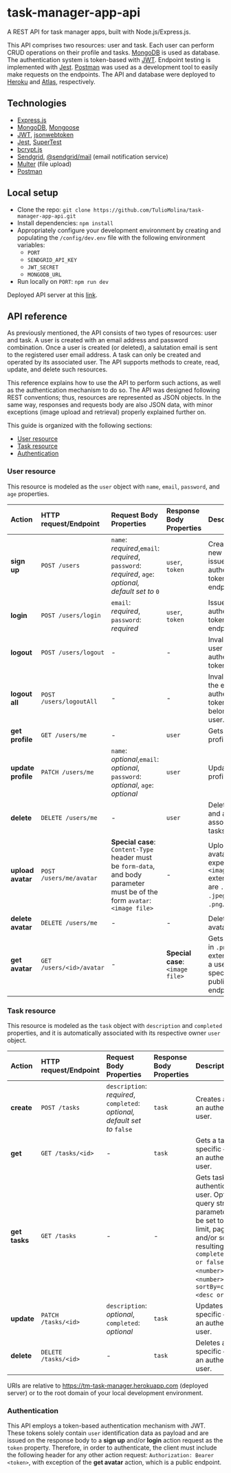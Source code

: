 # task-manager-app-api

A REST API for task manager apps, built with Node.js/Express.js.

This API comprises two resources: user and task. Each user can perform CRUD operations on their profile and tasks. [MongoDB](https://www.mongodb.com/) is used as database. The authentication system is token-based with [JWT](https://jwt.io/). Endpoint testing is implemented with [Jest](https://jestjs.io/). [Postman](https://www.postman.com/) was used as a development tool to easily make requests on the endpoints. The API and database were deployed to [Heroku](https://devcenter.heroku.com/) and [Atlas](https://www.mongodb.com/cloud/atlas), respectively.

## Technologies
- [Express.js](https://expressjs.com/)
- [MongoDB](https://www.mongodb.com/), [Mongoose](https://mongoosejs.com/)
- [JWT](https://jwt.io/), [jsonwebtoken](https://www.npmjs.com/package/jsonwebtoken)
- [Jest](https://jestjs.io/), [SuperTest](https://www.npmjs.com/package/supertest)
- [bcrypt.js](https://www.npmjs.com/package/bcryptjs)
- [Sendgrid](https://www.npmjs.com/package/@sendgrid/mail), [@sendgrid/mail](https://www.npmjs.com/package/@sendgrid/mail) (email notification service) 
- [Multer](https://www.npmjs.com/package/multer) (file upload)
- [Postman](https://www.postman.com/)

## Local setup
- Clone the repo: `git clone https://github.com/TulioMolina/task-manager-app-api.git`
- Install dependencies: `npm install`
- Appropriately configure your development environment by creating and populating the `/config/dev.env` file with the following environment variables:
  - `PORT`
  - `SENDGRID_API_KEY`
  - `JWT_SECRET`
  - `MONGODB_URL`
- Run locally on `PORT`: `npm run dev`

Deployed API server at this [link](https://tm-task-manager.herokuapp.com).

## API reference
As previously mentioned, the API consists of two types of resources: user and task. A user is created with an email address and password combination. Once a user is created (or deleted), a salutation email is sent to the registered user email address. A task can only be created and operated by its associated user.
The API supports methods to create, read, update, and delete such resources.

This reference explains how to use the API to perform such actions, as well as the authentication mechanism to do so. The API was designed following REST conventions; thus, resources are represented as JSON objects. In the same way, responses and requests body are also JSON data, with minor exceptions (image upload and retrieval) properly explained further on.

This guide is organized with the following sections:
  - [User resource](#user-resource)
  - [Task resource](#task-resource)
  - [Authentication](#authentication)

### User resource
This resource is modeled as the `user` object with `name`, `email`, `password`, and `age` properties.

| Action                | HTTP request/Endpoint             | Request Body Properties               | Response Body Properties  | Description
| :---                  |     :---                          |          :---                         | :---                      | :---
| **sign up** | `POST /users` | `name`: *required*,`email`: *required*, `password`: *required*, `age`: *optional, default set to* `0` | `user`, `token` | Creates a new user and issues user authentication token, public endpoint.
| **login** | `POST /users/login` | `email`: *required*, `password`: *required* | `user`, `token` | Issues user authentication token, public endpoint.
| **logout** | `POST /users/logout` | - | - | Invalidates user authentication token.
| **logout all** | `POST /users/logoutAll` | - | - | Invalidates all the existing authentication tokens that belong to a user.
| **get profile** | `GET /users/me` | - | `user` | Gets user profile.
| **update profile** | `PATCH /users/me` | `name`: *optional*,`email`: *optional*, `password`: *optional*, `age`: *optional* | `user` | Updates user profile.
| **delete** | `DELETE /users/me` | - | `user` | Deletes user and all their associated tasks.
| **upload avatar** | `POST /users/me/avatar` | **Special case**: `Content-Type` header must be `form-data`, and body parameter must be of the form `avatar`: `<image file>` | - | Uploads user avatar, expected `<image file>` extensions are `.jpg`, `.jpeg` and `.png`.
| **delete avatar** | `DELETE /users/me` | - | - | Deletes user avatar.
| **get avatar** | `GET /users/<id>/avatar` | - | **Special case**: `<image file>` | Gets avatar, in `.png` extension, of a user with specific `<id>`, public endpoint.

### Task resource
This resource is modeled as the `task` object with `description` and `completed` properties, and it is automatically associated with its respective owner `user` object.

| Action                | HTTP request/Endpoint             | Request Body Properties               | Response Body Properties  | Description
| :---                  |     :---                          |          :---                         | :---                      | :---
| **create** | `POST /tasks` | `description`: *required*, `completed`: *optional, default set to* `false` | `task` | Creates a task for an authenticated user.
| **get** | `GET /tasks/<id>` | - | `task` | Gets a task of specific `<id>` for an authenticated user.
| **get tasks** | `GET /tasks` | - | - | Gets tasks for an authenticated user. Optional query string parameters can be set to filter, limit, paginate and/or sort the resulting tasks: `completed=<true or false>`; `limit=<number>`; `skip=<number>`; `sortBy=createdAt:<desc or asc>`.    
| **update** | `PATCH /tasks/<id>` | `description`: *optional*, `completed`: *optional* | `task` | Updates a task of specific `<id>` for an authenticated user.
| **delete** | `DELETE /tasks/<id>` | - | `task` | Deletes a task of specific `<id>` for an authenticated user.

URIs are relative to https://tm-task-manager.herokuapp.com (deployed server) or to the root domain of your local development environment.

### Authentication
This API employs a token-based authentication mechanism with JWT. These tokens solely contain `user` identification data as payload and are issued on the response body to a **sign up** and/or **login** action request as the `token` property. Therefore, in order to authenticate, the client must include the following header for any other action request: `Authorization: Bearer <token>`, with exception of the **get avatar** action, which is a public endpoint.
